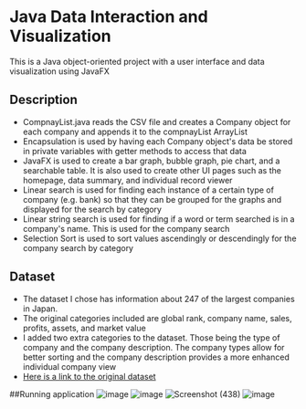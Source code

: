 
# Java Data Interaction and Visualization
This is a Java object-oriented project with a user interface and data visualization using JavaFX

## Description 
* CompnayList.java reads the CSV file and creates a Company object for each company and appends it to the compnayList ArrayList 
* Encapsulation is used by having each Company object's data be stored in private variables with getter methods to access that data
* JavaFX is used to create a bar graph, bubble graph, pie chart, and a searchable table. It is also used to create other UI pages such as the homepage, data summary, and individual record viewer
* Linear search is used for finding each instance of a certain type of company (e.g. bank) so that they can be grouped for the graphs and displayed for the search by category
* Linear string search is used for finding if a word or term searched is in a company's name. This is used for the company search
* Selection Sort is used to sort values ascendingly or descendingly for the company search by category


## Dataset
* The dataset I chose has information about 247 of the largest companies in Japan.
* The original categories included are global rank, company name, sales, profits, assets, and market value
* I added two extra categories to the dataset. Those being the type of company and the company description. The company types allow for better sorting and the company description provides a more enhanced individual company view
* [Here is a link to the original dataset](https://data.world/finance/japan-largest-companies)

##Running application 
![image](https://github.com/venusbais/Data_Visualizer/assets/78401777/ee6075bf-28b3-4a90-b4e9-94a08571afa8)
![image](https://github.com/venusbais/Data_Visualizer/assets/78401777/1ed8169a-8e39-4557-99e5-55a075dee9b7)
![Screenshot (438)](https://github.com/venusbais/Data_Visualizer/assets/78401777/8f5114fd-9d7a-434f-8882-46e587f4077b)
![image](https://github.com/venusbais/Data_Visualizer/assets/78401777/8dce4600-9ec5-4fe6-8742-c3c4cb9190c5)

